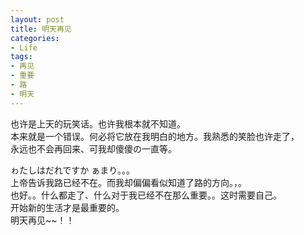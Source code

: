 ```yaml
---
layout: post
title: 明天再见
categories:
- Life
tags:
- 再见
- 重要
- 路
- 明天
---
```


也许是上天的玩笑话。也许我根本就不知道。         
本来就是一个错误。何必将它放在我明白的地方。我熟悉的笑脸也许走了，             
永远也不会再回来、可我却傻傻の一直等。   

ゎたしはだれですか ぁまり。。。              
上帝告诉我路已经不在。而我却偏偏看似知道了路的方向。，。        
也好。。什么都走了、什么对于我已经不在那么重要。。这时需要自己。         
  开始新的生活才是最重要的。        
明天再见~~！！ 